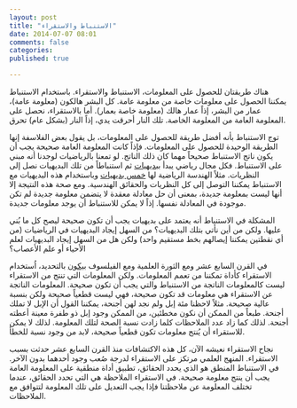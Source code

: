 ```yaml
---
layout: post
title: "الاستنباط والاستقراء"
date: 2014-07-07 08:01
comments: false
categories: 
published: true

---
```


هناك طريقتان للحصول على المعلومات، الاستنباط والاستقراء. باستخدام الاستنباط يمكننا الحصول على معلومات خاصة من معلومة عامة. كل البشر هالكون (معلومة عامة)، عمار من البشر، إذاً عمار هالك (معلومة خاصة بعمار). أما بالاستقراء، نحصل على المعلومة العامة من المعلومة الخاصة. تلك النار أحرقت يدي، إذاً النار (بشكل عام) تحرق.

توج الاستنباط بأنه أفضل طريقة للحصول على المعلومات، بل يقول بعض الفلاسفة إنها الطريقة الوحيدة للحصول على المعلومات. فإذاً كانت المعلومة العامة صحيحة يجب أن يكون ناتج الاستنباط صحيحاً مهما كان ذلك الناتج. لو تمعنا بالرياضيات لوجدنا أنه مبني على الاستنباط. فكل مجال رياضي يبدأ [ببديهيات](http://ar.wikipedia.org/wiki/%D8%A8%D8%AF%D9%8A%D9%87%D9%8A%D8%A9) ثم استنباطاً من تلك البديهيات نصل إلى النظريات. مثلاً الهندسة الرياضية لها [خمس بديهيات](http://ar.wikipedia.org/wiki/هندسة_أقليدية#.D9.85.D8.B3.D9.84.D9.85.D8.A7.D8.AA_.D8.A5.D9.82.D9.84.D9.8A.D8.AF.D8.B3) وباستخدام هذه البديهيات مع الاستنباط يمكننا التوصل إلى كل النظريات والحقائق الهندسية. ومع صحة هذه النتيجة إلا أنها ليست بمعلومة جديدة،  بمعنى أن حل معادلة معقدة لا يتضمن معلومة جديدة لم تكن موجودة في المعادلة نفسها. إذاً لا يمكن للاستنباط أن يوجد معلومات جديدة.

المشكلة في الاستنباط أنه يعتمد على بديهيات يجب أن تكون صحيحة ليصح كل ما بُني عليها. ولكن من أين نأتي بتلك البديهيات؟ من السهل إيجاد البديهيات في الرياضيات (من أي نقطتين يمكننا إيصالهم بخط مستقيم واحد) ولكن هل من السهل إيجاد البديهيات لعلم الأحياء أو علم الأعصاب؟

في القرن السابع عشر ومع الثورة العلمية ومع الفيلسوف [بيكون](http://ar.wikipedia.org/wiki/%D9%81%D8%B1%D8%A7%D9%86%D8%B3%D9%8A%D8%B3_%D8%A8%D9%8A%D9%83%D9%88%D9%86) بالتحديد، اُستخدام الاستقراء كأداة تمكننا من تعمم المعلومات. ولكن المعلومات التي تنتج من الاستقراء ليست كالمعلومات الناتجة من الاستنباط والتي يجب أن تكون صحيحة. المعلومات الناتجة عن الاستقراء هي معلومات قد تكون صحيحة، فهي ليست قطعياً صحيحة ولكن بنسبة عالية صحيحة. مثلاً لاحظنا مئة إبل ولم نجد لهن أجنحة، يمكننا القول أن الإبل لا تملك أجنحة. طبعاً من الممكن أن نكون مخطئين، من الممكن وجود إبل ذو طفرة معينة أعطته أجنحة. لذلك كما زاد عدد الملاحظات كلما زادت نسبة الصحة لتلك المعلومة. لذلك لا يمكن للاستقراء أن يُنتج معلومات تكون قطعياً صحيحة، لابد من وجود نسبة للخطأ.

نجاح الاستقراء نعيشه الآن، كل هذه الاكتشافات منذ القرن السابع عشر حدثت بسبب الاستقراء. المنهج العلمي مرتكز على الاستقراء لدرجة صُعب وجود أحدهما بدون الآخر. في الاستنباط المنطق هو الذي يحدد الحقائق، تطبيق أداة منطقية على المعلومة العامة يجب أن ينتج معلومة صحيحة. في الاستقراء الملاحظة هي التي تحدد الحقائق، عندما تختلف المعلومة عن ملاحظتنا فإذا يجب التعديل على تلك المعلومة لتتوافق مع الملاحظات.


